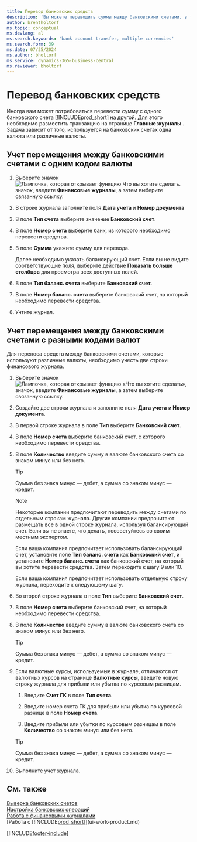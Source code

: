 ```yaml
---
title: Перевод банковских средств
description: 'Вы можете переводить суммы между банковскими счетами, в том числе в различных валютах, учитывая транзакции в финансовом журнале.'
author: brentholtorf
ms.topic: conceptual
ms.devlang: al
ms.search.keywords: 'bank account transfer, multiple currencies'
ms.search.form: 39
ms.date: 07/25/2024
ms.author: bholtorf
ms.service: dynamics-365-business-central
ms.reviewer: bholtorf
---
```


# Перевод банковских средств

Иногда вам может потребоваться перевести сумму с одного банковского счета [!INCLUDE[prod_short](includes/prod_short.md)] на другой. Для этого необходимо разместить транзакцию на странице **Главные журналы** . Задача зависит от того, используется на банковских счетах одна валюта или различные валюты.

## Учет перемещения между банковскими счетами с одним кодом валюты

1. Выберите значок ![Лампочка, которая открывает функцию Что вы хотите сделать.](media/ui-search/search_small.png "Что вы хотите сделать") значок, введите **Финансовые журналы**, а затем выберите связанную ссылку.
2. В строке журнала заполните поля **Дата учета** и **Номер документа**
3. В поле **Тип счета** выберите значение **Банковский счет**.
4. В поле **Номер счета** выберите банк, из которого необходимо перевести средства.
5. В поле **Сумма** укажите сумму для перевода.

    Далее необходимо указать балансирующий счет. Если вы не видите соответствующие поля, выберите действие **Показать больше столбцов** для просмотра всех доступных полей.
6. В поле **Тип баланс. счета** выберите **Банковский счет.**
7. В поле **Номер баланс. счета** выберите банковский счет, на который необходимо перевести средства.
8. Учтите журнал.

## Учет перемещения между банковскими счетами с разными кодами валют

Для переноса средств между банковскими счетами, которые используют различные валюты, необходимо учесть две строки финансового журнала.

1. Выберите значок ![Лампочка, которая открывает функцию «Что вы хотите сделать»](media/ui-search/search_small.png "Что вы хотите сделать"), значок, введите **Финансовые журналы**, а затем выберите связанную ссылку.
2. Создайте две строки журнала и заполните поля **Дата учета** и **Номер документа**.
3. В первой строке журнала в поле **Тип** выберите **Банковский счет**.
4. В поле **Номер счета** выберите банковский счет, с которого необходимо перевести средства.
5. В поле **Количество** введите сумму в валюте банковского счета со знаком минус или без него.

    > [!TIP]
    > Сумма без знака минус — дебет, а сумма со знаком минус — кредит.

    > [!NOTE]
    > Некоторые компании предпочитают переводить между счетами по отдельным строкам журнала. Другие компании предпочитают размещать все в одной строке журнала, используя балансирующий счет. Если вы не знаете, что делать, посоветуйтесь со своим местным экспертом.
    >
    > Если ваша компания предпочитает использовать балансирующий счет, установите поле **Тип баланс. счета** как **Банковский счет**, и установите **Номер баланс. счета** как банковский счет, на который вы хотите перевести средства. Затем переходите к шагу 9 или 10.
    >
    > Если ваша компания предпочитает использовать отдельную строку журнала, переходите к следующему шагу.
6. Во второй строке журнала в поле **Тип** выберите **Банковский счет**.
7. В поле **Номер счета** выберите банковский счет, на который необходимо перевести средства.
8. В поле **Количество** введите сумму в валюте банковского счета со знаком минус или без него.

    > [!TIP]
    > Сумма без знака минус — дебет, а сумма со знаком минус — кредит.
9. Если валютные курсы, используемые в журнале, отличаются от валютных курсов на странице **Валютные курсы**, введите новую строку журнала для прибыли или убытка по курсовым разницам.  

    1. Введите **Счет ГК** в поле **Тип счета**.  

    2. Введите номер счета ГК для прибыли или убытка по курсовой разнице в поле **Номер счета**.  

    3. Введите прибыли или убытки по курсовым разницам в поле **Количество** со знаком минус или без него.

    > [!TIP]
    > Сумма без знака минус — дебет, а сумма со знаком минус — кредит.
10. Выполните учет журнала.

## См. также

[Выверка банковских счетов](bank-manage-bank-accounts.md)  
[Настройка банковских операций](bank-setup-banking.md)  
[Работа с финансовыми журналами](ui-work-general-journals.md)  
[Работа с [!INCLUDE[prod_short](includes/prod_short.md)]](ui-work-product.md)


[!INCLUDE[footer-include](includes/footer-banner.md)]